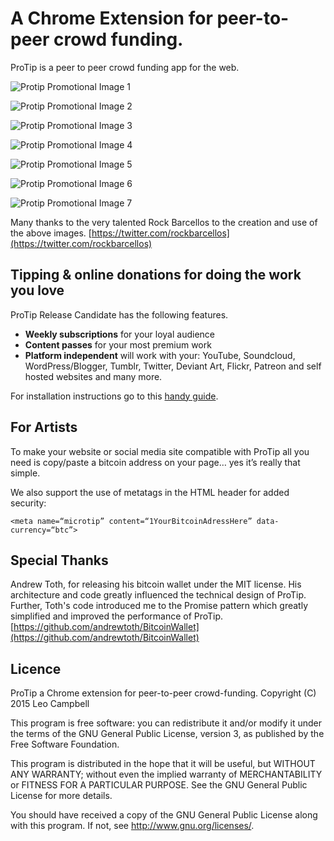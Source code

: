 # A Chrome Extension for peer-to-peer crowd funding.

ProTip is a peer to peer crowd funding app for the web. 

![Protip Promotional Image 1](/assets/promotional/1_protip_cartoon_rock_barcellos.jpg?raw=true "Protip Promotional Image")

![Protip Promotional Image 2](/assets/promotional/2_protip_cartoon_rock_barcellos.jpg?raw=true "Protip Promotional Image")

![Protip Promotional Image 3](/assets/promotional/3_protip_cartoon_rock_barcellos.jpg?raw=true "Protip Promotional Image")

![Protip Promotional Image 4](/assets/promotional/4_protip_cartoon_rock_barcellos.jpg?raw=true "Protip Promotional Image")

![Protip Promotional Image 5](/assets/promotional/5_protip_cartoon_rock_barcellos.jpg?raw=true "Protip Promotional Image")

![Protip Promotional Image 6](/assets/promotional/6_protip_cartoon_rock_barcellos.jpg?raw=true "Protip Promotional Image")

![Protip Promotional Image 7](/assets/promotional/7_protip_cartoon_rock_barcellos.jpg?raw=true "Protip Promotional Image")

Many thanks to the very talented Rock Barcellos to the creation and use of the above images. [https://twitter.com/rockbarcellos](https://twitter.com/rockbarcellos)

## Tipping & online donations for doing the work you love
ProTip Release Candidate has the following features.

- **Weekly subscriptions** for your loyal audience
- **Content passes** for your most premium work
- **Platform independent** will work with your: YouTube, Soundcloud, WordPress/Blogger, Tumblr, Twitter, Deviant Art, Flickr, Patreon and self hosted websites and many more.  

For installation instructions go to this [handy guide](https://docs.google.com/presentation/d/1Uo37gP_EKJTfhqkV7cU0rKlUX14aXLLdVz9MjTb0VcE/pub?start=false&loop=false&delayms=3000).

## For Artists
To make your website or social media site compatible with ProTip all you need is copy/paste a bitcoin address on your page… yes it’s really that simple. 

We also support the use of metatags in the HTML header for added security:

```
<meta name=“microtip” content=“1YourBitcoinAdressHere” data-currency=“btc”>
```

## Special Thanks
Andrew Toth, for releasing his bitcoin wallet under the MIT license. His architecture and code greatly influenced the technical design of ProTip. Further, Toth's code introduced me to the Promise pattern which greatly simplified and improved the performance of ProTip.
[https://github.com/andrewtoth/BitcoinWallet](https://github.com/andrewtoth/BitcoinWallet)

## Licence
ProTip a Chrome extension for peer-to-peer crowd-funding.
Copyright (C) 2015 Leo Campbell

This program is free software: you can redistribute it and/or modify
it under the terms of the GNU General Public License, version 3, as
published by the Free Software Foundation.

This program is distributed in the hope that it will be useful,
but WITHOUT ANY WARRANTY; without even the implied warranty of
MERCHANTABILITY or FITNESS FOR A PARTICULAR PURPOSE.  See the
GNU General Public License for more details.

You should have received a copy of the GNU General Public License
along with this program.  If not, see <http://www.gnu.org/licenses/>.